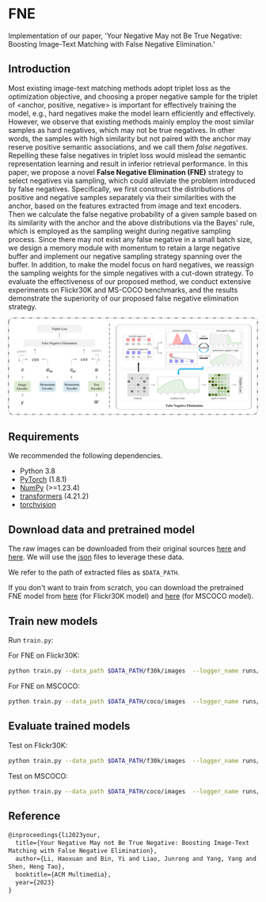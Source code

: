 # FNE
Implementation of our paper, 'Your Negative May not Be True Negative: Boosting Image-Text Matching with False Negative Elimination.'

## Introduction
Most existing image-text matching methods adopt triplet loss as the optimization objective, and choosing a proper negative sample for the triplet of <anchor, positive, negative> is important for effectively training the model, e.g., hard negatives make the model learn efficiently and effectively. However, we observe that existing methods mainly employ the most similar samples as hard negatives, which may not be true negatives. In other words, the samples with high similarity but not paired with the anchor may reserve positive semantic associations, and we call them *false negatives*. Repelling these false negatives in triplet loss would mislead the semantic representation learning and result in inferior retrieval performance. In this paper, we propose a novel **False Negative Elimination (FNE)** strategy to select negatives via sampling, which could alleviate the problem introduced by false negatives. Specifically, we first construct the distributions of positive and negative samples separately via their similarities with the anchor, based on the features extracted from image and text encoders. Then we calculate the false negative probability of a given sample based on its similarity with the anchor and the above distributions via the Bayes' rule, which is employed as the sampling weight during negative sampling process. Since there may not exist any false negative in a small batch size, we design a memory module with momentum to retain a large negative buffer and implement our negative sampling strategy spanning over the buffer. In addition, to make the model focus on hard negatives, we reassign the sampling weights for the simple negatives with a cut-down strategy. To evaluate the effectiveness of our proposed method, we conduct extensive experiments on Flickr30K and MS-COCO benchmarks, and the results demonstrate the superiority of our proposed false negative elimination strategy.

![model](framework.png)

## Requirements 
We recommended the following dependencies.

* Python 3.8 
* [PyTorch](http://pytorch.org/) (1.8.1)
* [NumPy](http://www.numpy.org/) (>=1.23.4)
* [transformers](https://huggingface.co/docs/transformers) (4.21.2)
* [torchvision]()

## Download data and pretrained model

The raw images can be downloaded from their original sources [here](http://shannon.cs.illinois.edu/DenotationGraph/) and [here](http://mscoco.org/). We will use the [json](https://drive.google.com/drive/folders/1mondFS6TCbzvz2ZUk4UDFAxnD8xk25ie?usp=drive_link) files to leverage these data.

We refer to the path of extracted files as `$DATA_PATH`. 

If you don't want to train from scratch, you can download the pretrained FNE model from [here](https://drive.google.com/file/d/1dh1rS3ttv-fGudx9jsLTJQtM3D7WLztz/view?usp=drive_link)  (for Flickr30K model) and [here](https://drive.google.com/file/d/1_m2b4ufECm3vMGu6vI38fJQ1q4aYZYfo/view?usp=drive_link) (for MSCOCO model).

## Train new models
Run `train.py`:

For FNE on Flickr30K:

```bash
python train.py --data_path $DATA_PATH/f30k/images  --logger_name runs/flickr_FNE --dataset flickr --max_violation
```

For FNE on MSCOCO:

```bash
python train.py --data_path $DATA_PATH/coco/images  --logger_name runs/mscoco_FNE --dataset mscoco --max_violation
```


## Evaluate trained models

Test on Flickr30K:

```bash
python train.py --data_path $DATA_PATH/f30k/images  --logger_name runs/flickr_FNE --dataset flickr --max_violation --test
```

Test on MSCOCO:

```bash
python train.py --data_path $DATA_PATH/coco/images  --logger_name runs/mscoco_FNE --dataset mscoco --max_violation --test
```


## Reference

```
@inproceedings{li2023your,
  title={Your Negative May not Be True Negative: Boosting Image-Text Matching with False Negative Elimination},
  author={Li, Haoxuan and Bin, Yi and Liao, Junrong and Yang, Yang and Shen, Heng Tao},
  booktitle={ACM Multimedia},
  year={2023}
}
```
